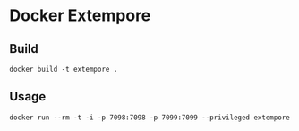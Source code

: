 # Docker Extempore

## Build

```
docker build -t extempore .
```

## Usage

```
docker run --rm -t -i -p 7098:7098 -p 7099:7099 --privileged extempore
```
